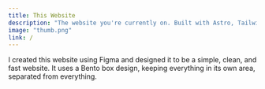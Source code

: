 ```yaml
---
title: This Website
description: "The website you're currently on. Built with Astro, Tailwind CSS, and MDX."
image: "thumb.png"
link: /
---
```


I created this website using Figma and designed it to be a simple, clean, and fast website. It uses a Bento box design, keeping everything in its own area, separated from everything.
